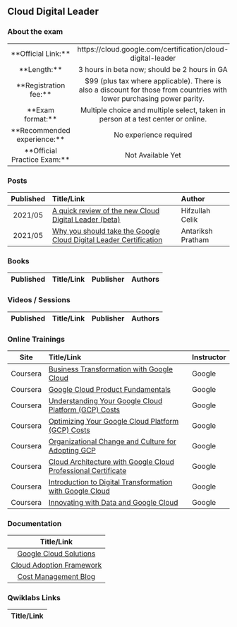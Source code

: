 ## Cloud Digital Leader

### About the exam


<table>
    <tr>
        <td align="center">**Official Link:**</td>
        <td align="center">https://cloud.google.com/certification/cloud-digital-leader</td>
    </tr>
    <tr>
        <td align="center">**Length:**</td>
        <td align="center">3 hours in beta now; should be 2 hours in GA</td>
    </tr>
    <tr>
        <td align="center">**Registration fee:**</td>
        <td align="center">$99 (plus tax where applicable). There is also a discount for those from countries with lower purchasing power parity.</td>
    </tr> 
    <tr>
        <td align="center">**Exam format:**</td>
        <td align="center">Multiple choice and multiple select, taken in person at a test center or online.</td>
    </tr>
    <tr>
        <td align="center">**Recommended experience:**</td>
        <td align="center">No experience required</td>
    </tr>
    <tr>
        <td align="center">**Official Practice Exam:**</td>
        <td align="center">Not Available Yet</td>
    </tr>
</table>

### Posts
| Published | Title/Link | Author |
| :---:         |     :---      |          :--- |
| 2021/05 | [A quick review of the new Cloud Digital Leader (beta)](https://www.linkedin.com/pulse/quick-review-new-cloud-digital-leader-beta-exam-hifzullah-celik/) | Hifzullah Celik |
| 2021/05 | [Why you should take the Google Cloud Digital Leader Certification](https://medium.com/@APratham/why-you-should-take-the-google-cloud-digital-leader-certification-8788ddaeff08) | Antariksh Pratham |

### Books
| Published | Title/Link | Publisher | Authors |
| :---:         |     :---     |     :---       |          :--- |

### Videos / Sessions
| Published | Title/Link | Publisher | Authors |
| :---:         |     :---     |     :---       |          :--- |

### Online Trainings
| Site | Title/Link | Instructor |
| :---:         |     :---      |          :--- |
| Coursera | [Business Transformation with Google Cloud](https://www.coursera.org/learn/business-transformation-google-cloud) | Google |
| Coursera | [Google Cloud Product Fundamentals](https://www.coursera.org/learn/google-cloud-product-fundamentals) | Google |
| Coursera | [Understanding Your Google Cloud Platform (GCP) Costs](https://www.coursera.org/learn/gcp-cost-management#syllabus) | Google |
| Coursera | [Optimizing Your Google Cloud Platform (GCP) Costs](https://www.coursera.org/learn/gcp-cost-optimization#syllabus) | Google |
| Coursera | [Organizational Change and Culture for Adopting GCP](https://www.coursera.org/specializations/organizational-change-and-culture-for-adopting-google-cloud) | Google |
| Coursera | [Cloud Architecture with Google Cloud Professional Certificate](https://www.coursera.org/professional-certificates/gcp-cloud-architect) | Google |
| Coursera | [Introduction to Digital Transformation with Google Cloud](https://www.coursera.org/learn/introduction-to-digital-transformation-with-google-cloud) | Google |
| Coursera | [Innovating with Data and Google Cloud](https://www.coursera.org/learn/innovating-with-data-and-google-cloud) | Google |


### Documentation
|  Title/Link |
| :---:         |
| [Google Cloud Solutions](https://cloud.google.com/solutions) |
| [Cloud Adoption Framework](https://cloud.google.com/adoption-framework) ||
| [Cost Management Blog](https://cloud.google.com/blog/topics/cost-management) |

### Qwiklabs Links
|  Title/Link  |
| :---:         |
